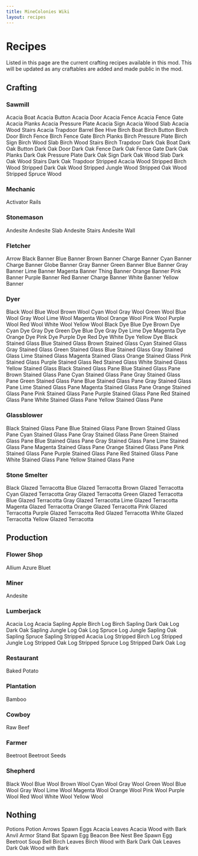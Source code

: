 ```yaml
---
title: MineColonies Wiki
layout: recipes
---
```

# Recipes

Listed in this page are the current crafting recipes available in this mod. This will be updated as any craftables are added and made public in the mod.

## Crafting

### Sawmill
Acacia Boat
Acacia Button
Acacia Door
Acacia Fence
Acacia Fence Gate
Acacia Planks
Acacia Pressure Plate
Acacia Sign
Acacia Wood Slab
Acacia Wood Stairs
Acacia Trapdoor
Barrel
Bee Hive
Birch Boat
Birch Button
Birch Door
Birch Fence
Birch Fence Gate
Birch Planks
Birch Pressure Plate
Birch Sign
Birch Wood Slab
Birch Wood Stairs
Birch Trapdoor
Dark Oak Boat
Dark Oak Button
Dark Oak Door
Dark Oak Fence
Dark Oak Fence Gate
Dark Oak Planks
Dark Oak Pressure Plate
Dark Oak Sign
Dark Oak Wood Slab
Dark Oak Wood Stairs
Dark Oak Trapdoor
Stripped Acacia Wood
Stripped Birch Wood
Stripped Dark Oak Wood
Stripped Jungle Wood
Stripped Oak Wood
Stripped Spruce Wood

### Mechanic
Activator Rails

### Stonemason
Andesite
Andesite Slab
Andesite Stairs
Andesite Wall

### Fletcher
Arrow
Black Banner
Blue Banner
Brown Banner
Charge Banner
Cyan Banner
Charge Banner
Globe Banner
Gray Banner
Green Banner
Blue Banner
Gray Banner
Lime Banner
Magenta Banner
Thing Banner
Orange Banner
Pink Banner
Purple Banner
Red Banner
Charge Banner
White Banner
Yellow Banner

### Dyer
Black Wool
Blue Wool
Brown Wool
Cyan Wool
Gray Wool
Green Wool
Blue Wool
Gray Wool
Lime Wool
Magenta Wool
Orange Wool
Pink Wool
Purple Wool
Red Wool
White Wool
Yellow Wool
Black Dye
Blue Dye
Brown Dye
Cyan Dye
Gray Dye
Green Dye
Blue Dye
Gray Dye
Lime Dye
Magenta Dye
Orange Dye
Pink Dye
Purple Dye
Red Dye
White Dye
Yellow Dye
Black Stained Glass
Blue Stained Glass
Brown Stained Glass
Cyan Stained Glass
Gray Stained Glass
Green Stained Glass
Blue Stained Glass
Gray Stained Glass
Lime Stained Glass
Magenta Stained Glass
Orange Stained Glass
Pink Stained Glass
Purple Stained Glass
Red Stained Glass
White Stained Glass
Yellow Stained Glass
Black Stained Glass Pane
Blue Stained Glass Pane
Brown Stained Glass Pane
Cyan Stained Glass Pane
Gray Stained Glass Pane
Green Stained Glass Pane
Blue Stained Glass Pane
Gray Stained Glass Pane
Lime Stained Glass Pane
Magenta Stained Glass Pane
Orange Stained Glass Pane
Pink Stained Glass Pane
Purple Stained Glass Pane
Red Stained Glass Pane
White Stained Glass Pane
Yellow Stained Glass Pane

### Glassblower
Black Stained Glass Pane
Blue Stained Glass Pane
Brown Stained Glass Pane
Cyan Stained Glass Pane
Gray Stained Glass Pane
Green Stained Glass Pane
Blue Stained Glass Pane
Gray Stained Glass Pane
Lime Stained Glass Pane
Magenta Stained Glass Pane
Orange Stained Glass Pane
Pink Stained Glass Pane
Purple Stained Glass Pane
Red Stained Glass Pane
White Stained Glass Pane
Yellow Stained Glass Pane

### Stone Smelter
Black Glazed Terracotta
Blue Glazed Terracotta
Brown Glazed Terracotta
Cyan Glazed Terracotta
Gray Glazed Terracotta
Green Glazed Terracotta
Blue Glazed Terracotta
Gray Glazed Terracotta
Lime Glazed Terracotta
Magenta Glazed Terracotta
Orange Glazed Terracotta
Pink Glazed Terracotta
Purple Glazed Terracotta
Red Glazed Terracotta
White Glazed Terracotta
Yellow Glazed Terracotta

## Production

### Flower Shop
Allium
Azure Bluet

### Miner
Andesite

### Lumberjack
Acacia Log
Acacia Sapling
Apple
Birch Log
Birch Sapling
Dark Oak Log
Dark Oak Sapling
Jungle Log
Oak Log
Spruce Log
Jungle Sapling
Oak Sapling
Spruce Sapling
Stripped Acacia Log
Stripped Birch Log
Stripped Jungle Log
Stripped Oak Log
Stripped Spruce Log
Stripped Dark Oak Log


### Restaurant
Baked Potato

### Plantation
Bamboo

### Cowboy
Raw Beef

### Farmer
Beetroot
Beetroot Seeds

### Shepherd
Black Wool
Blue Wool
Brown Wool
Cyan Wool
Gray Wool
Green Wool
Blue Wool
Gray Wool
Lime Wool
Magenta Wool
Orange Wool
Pink Wool
Purple Wool
Red Wool
White Wool
Yellow Wool

## Nothing
Potions
Potion Arrows
Spawn Eggs
Acacia Leaves
Acacia Wood with Bark
Anvil
Armor Stand
Bat Spawn Egg
Beacon
Bee Nest
Bee Spawn Egg
Beetroot Soup
Bell
Birch Leaves
Birch Wood with Bark
Dark Oak Leaves
Dark Oak Wood with Bark
